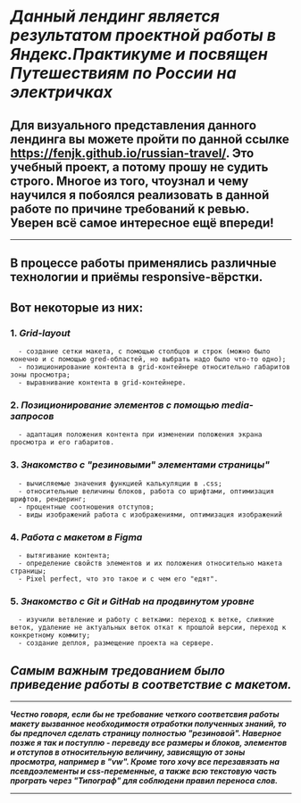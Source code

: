 # **_Данный лендинг является результатом проектной работы в Яндекс.Практикуме и посвящен Путешествиям по России на электричках_**
  
## Для визуального представления данного лендинга вы можете пройти по данной ссылке https://fenjk.github.io/russian-travel/. Это учебный проект, а потому прошу не судить строго. Многое из того, чтоузнал и чему научился я побоялся реализовать в данной работе по причине требований к ревью. Уверен всё самое интересное ещё впереди!
___

## В процессе работы применялись различные технологии и приёмы responsive-вёрстки.
## Вот некоторые из них:  
  
### 1. **_Grid-layout_**
      - создание сетки макета, с помощью столбцов и строк (можно было конечно и с помощью gred-областей, но выбрать надо было что-то одно);
      - позиционирование контента в grid-контейнере относительно габаритов зоны просмотра;
      - выравнивание контента в grid-контейнере.
### 2. **_Позиционирование элементов с помощью media-запросов_**
      - адаптация положения контента при изменении положения экрана просмотра и его габаритов.
### 3. **_Знакомство с "резиновыми" элементами страницы"_**
      - вычисляемые значения функцией калькуляции в .css;
      - относительные величины блоков, работа со шрифтами, оптимизация шрифтов, рендеринг;
      - процентные соотношения отступов;
      - виды изображений работа с изображениями, оптимизация изображений
### 4. **_Работа с макетом в Figma_**
      - вытягивание контента;
      - определение свойств элементов и их положения относительно макета страницы;
      - Pixel perfect, что это такое и с чем его "едят".
### 5. **_Знакомство с Git и GitHab на продвинутом уровне_**
      - изучили ветвление и работу с ветками: переход к ветке, слияние веток, удаление не актуальных веток откат к прошлой версии, переход к конкретному коммиту;
      - создание деплоя, размещение проекта на сервере.

## *Самым важным тредованием было приведение работы в соответствие с макетом.*
___

 **_Честно говоря, если бы не требование четкого соответсвия работы макету вызванное необходимостя отработки полученных знаний, то бы предпочел сделать страницу полностью "резиновой". Наверное позже я так и поступлю - переведу все размеры и блоков, элементов и отступов в относительную величину, зависящую от зоны просмотра, например в "vw". Кроме того хочу все перезавязать на псевдоэлементы и css-переменные, а также всю текстовую часть програть через "Типограф" для соблюдени правил переноса слов._** 
 ___